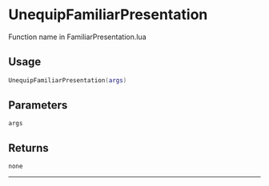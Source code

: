 # UnequipFamiliarPresentation
Function name in FamiliarPresentation.lua
## Usage
```lua
UnequipFamiliarPresentation(args)
```
## Parameters
`args`
## Returns
`none`

---